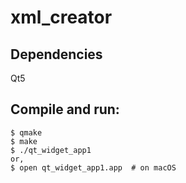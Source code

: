 # xml_creator

## Dependencies
Qt5

## Compile and run:
```
$ qmake
$ make
$ ./qt_widget_app1
or,
$ open qt_widget_app1.app  # on macOS
```
